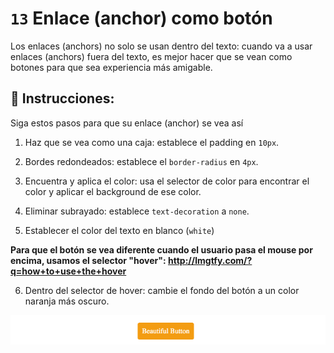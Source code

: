 # `13` Enlace (anchor) como botón 

Los enlaces (anchors) no solo se usan dentro del texto: cuando va a usar enlaces (anchors) fuera del texto, es mejor hacer que se vean como botones para que sea experiencia más amigable.

## 📝 Instrucciones:

Siga estos pasos para que su enlace (anchor) se vea así

1. Haz que se vea como una caja: establece el padding en `10px`.

2. Bordes redondeados: establece el `border-radius` en `4px`.

3. Encuentra y aplica el color: usa el selector de color para encontrar el color y aplicar el background de ese color.

4. Eliminar subrayado: establece `text-decoration` a `none`.

5. Establecer el color del texto en blanco (`white`)

**Para que el botón se vea diferente cuando el usuario pasa el mouse por encima, usamos el selector "hover": http://lmgtfy.com/?q=how+to+use+the+hover**

6. Dentro del selector de hover: cambie el fondo del botón a un color naranja más oscuro.

![Example Image](../../.learn/assets/13-1.gif?raw=true)
